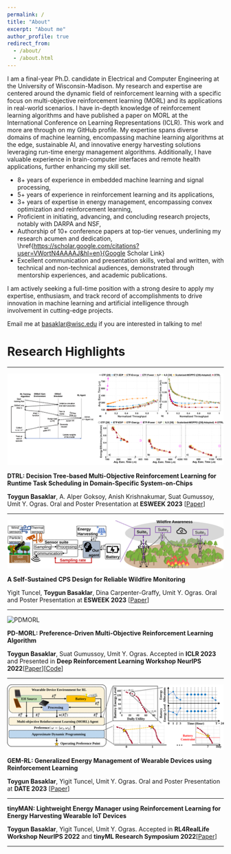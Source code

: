 ```yaml
---
permalink: /
title: "About"
excerpt: "About me"
author_profile: true
redirect_from: 
  - /about/
  - /about.html
---
```


<!-- This is the front page of a website that is powered by the [academicpages template](https://github.com/academicpages/academicpages.github.io) and hosted on GitHub pages. [GitHub pages](https://pages.github.com) is a free service in which websites are built and hosted from code and data stored in a GitHub repository, automatically updating when a new commit is made to the respository. This template was forked from the [Minimal Mistakes Jekyll Theme](https://mmistakes.github.io/minimal-mistakes/) created by Michael Rose, and then extended to support the kinds of content that academics have: publications, talks, teaching, a portfolio, blog posts, and a dynamically-generated CV. You can fork [this repository](https://github.com/academicpages/academicpages.github.io) right now, modify the configuration and markdown files, add your own PDFs and other content, and have your own site for free, with no ads! An older version of this template powers my own personal website at [stuartgeiger.com](http://stuartgeiger.com), which uses [this Github repository](https://github.com/staeiou/staeiou.github.io). -->
I am a final-year Ph.D. candidate in Electrical and Computer Engineering at the University of Wisconsin-Madison. My research and expertise are centered around the dynamic field of reinforcement learning with a specific focus on multi-objective reinforcement learning (MORL) and its applications in real-world scenarios.
I have in-depth knowledge of reinforcement learning algorithms and have published a paper on MORL at the International Conference on Learning Representations (ICLR). This work and more are through on my GitHub profile. My expertise spans diverse domains of machine learning, encompassing machine learning algorithms at the edge, sustainable AI, and innovative energy harvesting solutions leveraging run-time energy management algorithms. Additionally, I have valuable experience in brain-computer interfaces and remote health applications, further enhancing my skill set.

- 8+ years of experience in embedded machine learning and signal processing,
- 5+ years of experience in reinforcement learning and its applications,
- 3+ years of expertise in energy management, encompassing convex optimization and reinforcement learning,
- Proficient in initiating, advancing, and concluding research projects, notably with DARPA and NSF,
- Authorship of 10+ conference papers at top-tier venues, underlining my research acumen and dedication, \href{https://scholar.google.com/citations?user=VWortN4AAAAJ&hl=en}{Google Scholar Link}
- Excellent communication and presentation skills, verbal and written, with technical and non-technical audiences, demonstrated through mentorship experiences, and academic publications.

I am actively seeking a full-time position with a strong desire to apply my expertise, enthusiasm, and track record of accomplishments to drive innovation in machine learning and artificial intelligence through involvement in cutting-edge projects.

Email me at [basaklar@wisc.edu](mailto:basaklar@wisc.edu) if you are interested in talking to me!

# Research Highlights

***

![DTRL](/images/github_pic.png)

**DTRL: Decision Tree-based Multi-Objective Reinforcement Learning for Runtime Task Scheduling in Domain-Specific System-on-Chips**

**Toygun Basaklar**, A. Alper Goksoy, Anish Krishnakumar, Suat Gumussoy, Umit Y. Ogras. Oral and Poster Presentation at **ESWEEK 2023** [[Paper](https://dl.acm.org/doi/full/10.1145/3609108)] 

***

![Wildfire](/images/wildfire_overview.svg)

**A Self-Sustained CPS Design for Reliable Wildfire Monitoring**

Yigit Tuncel, **Toygun Basaklar**, Dina Carpenter-Graffy, Umit Y. Ogras. Oral and Poster Presentation at **ESWEEK 2023** [[Paper](https://dl.acm.org/doi/full/10.1145/3608100)]

***

![PDMORL](/images/video_github.gif)

**PD-MORL: Preference-Driven Multi-Objective Reinforcement Learning Algorithm**

**Toygun Basaklar**, Suat Gumussoy, Umit Y. Ogras. Accepted in **ICLR 2023** and Presented in **Deep Reinforcement Learning Workshop NeurIPS 2022**[[Paper](https://arxiv.org/abs/2208.07914)][[Code](https://github.com/tbasaklar/PDMORL-Preference-Driven-Multi-Objective-Reinforcement-Learning-Algorithm)]

***
![GEMRL](/images/Overview_new.svg)

**GEM-RL: Generalized Energy Management of Wearable Devices using Reinforcement Learning**

**Toygun Basaklar**, Yigit Tuncel, Umit Y. Ogras. Oral and Poster Presentation at **DATE 2023** [[Paper](https://ieeexplore.ieee.org/abstract/document/10137228)]

***

**tinyMAN: Lightweight Energy Manager using Reinforcement Learning for Energy Harvesting Wearable IoT Devices**

**Toygun Basaklar**, Yigit Tuncel, Umit Y. Ogras. Accepted in **RL4RealLife Workshop NeurIPS 2022** and **tinyML Research Symposium 2022**[[Paper](https://arxiv.org/abs/2202.09297)]

***
